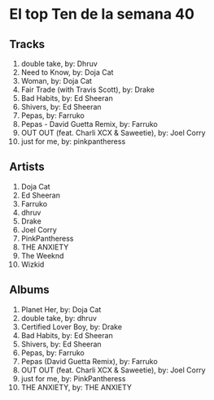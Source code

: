# El top Ten de la semana 40

## Tracks
1. double take, by: Dhruv
1. Need to Know, by: Doja Cat
1. Woman, by: Doja Cat
1. Fair Trade (with Travis Scott), by: Drake
1. Bad Habits, by: Ed Sheeran
1. Shivers, by: Ed Sheeran
1. Pepas, by: Farruko
1. Pepas - David Guetta Remix, by: Farruko
1. OUT OUT (feat. Charli XCX & Saweetie), by: Joel Corry
1. just for me, by: pinkpantheress

## Artists
1. Doja Cat
1. Ed Sheeran
1. Farruko
1. dhruv
1. Drake
1. Joel Corry
1. PinkPantheress
1. THE ANXIETY
1. The Weeknd
1. Wizkid

## Albums
1. Planet Her, by: Doja Cat
1. double take, by: dhruv
1. Certified Lover Boy, by: Drake
1. Bad Habits, by: Ed Sheeran
1. Shivers, by: Ed Sheeran
1. Pepas, by: Farruko
1. Pepas (David Guetta Remix), by: Farruko
1. OUT OUT (feat. Charli XCX & Saweetie), by: Joel Corry
1. just for me, by: PinkPantheress
1. THE ANXIETY, by: THE ANXIETY
